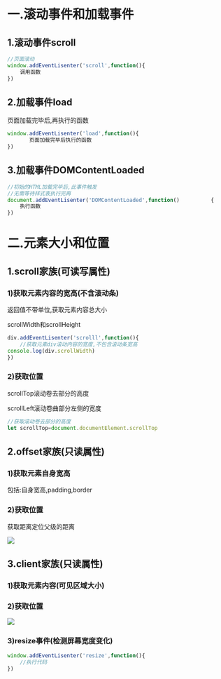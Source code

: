 # 一.滚动事件和加载事件

## 1.滚动事件scroll

~~~js
//页面滚动
window.addEventLisenter('scroll',function(){
    调用函数
})
~~~

## 2.加载事件load

页面加载完毕后,再执行的函数

~~~js
window.addEventLisenter('load',function(){
       页面加载完毕后执行的函数
})
~~~

## 3.加载事件DOMContentLoaded

~~~js
//初始的HTML加载完毕后,此事件触发
//无需等待样式表执行完再 
document.addEventLisenter('DOMContentLoaded',function()          {
    执行函数
})
~~~

# 二.元素大小和位置

## 1.scroll家族(可读写属性)

###  1)获取元素内容的宽高(不含滚动条)

返回值不带单位,获取元素内容总大小

scrollWidth和scrollHeight

~~~js
div.addEventLisenter('scrolll',function(){
    //获取元素div滚动内容的宽度,不包含滚动条宽高
console.log(div.scrollWidth)
})
~~~

### 2)获取位置

 scrollTop滚动卷去部分的高度

 scrollLeft滚动卷曲部分左侧的宽度

~~~js
//获取滚动卷去部分的高度
let scrollTop=document.documentElement.scrollTop

~~~

## 2.offset家族(只读属性)

### 1)获取元素自身宽高

包括:自身宽高,padding,border

### 2)获取位置

获取距离定位父级的距离

![](F:\4月web前端\2022黑马-web前端学习\4.JS_WebAPI-DOM\3.上课截图\day01\offset家族(偏移量).png)

## 3.client家族(只读属性)

### 1)获取元素内容(可见区域大小)

###  2)获取位置

![](F:\4月web前端\2022黑马-web前端学习\4.JS_WebAPI-DOM\3.上课截图\day01\client家族.png)

### 3)resize事件(检测屏幕宽度变化)

~~~js
window.addEventLisenter('resize',function(){
    //执行代码
})
~~~

